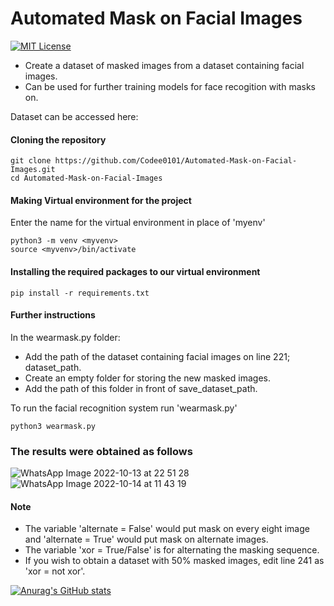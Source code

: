 # Automated Mask on Facial Images


[![MIT License](https://img.shields.io/badge/License-MIT-green.svg)](https://choosealicense.com/licenses/mit/)

- Create a dataset of masked images from a dataset containing facial images.
- Can be used for further training models for face recogition with masks on.

Dataset can be accessed here:

#### Cloning the repository
``` 
git clone https://github.com/Codee0101/Automated-Mask-on-Facial-Images.git
cd Automated-Mask-on-Facial-Images
```
#### Making Virtual environment for the project

Enter the name for the virtual environment in place of 'myenv'
```
python3 -m venv <myvenv>
source <myvenv>/bin/activate
```
#### Installing the required packages to our virtual environment

```
pip install -r requirements.txt
```
#### Further instructions
In the wearmask.py folder:
- Add the path of the dataset containing facial images on line 221; dataset_path.
- Create an empty folder for storing the new masked images.
- Add the path of this folder in front of save_dataset_path.

To run the facial recognition system run 'wearmask.py'

```
python3 wearmask.py
```
### The results were obtained as follows

![WhatsApp Image 2022-10-13 at 22 51 28](https://user-images.githubusercontent.com/88647994/195776224-79f5db64-95e7-43ac-9c9b-5b1164d1c5c8.jpeg)
![WhatsApp Image 2022-10-14 at 11 43 19](https://user-images.githubusercontent.com/88647994/195776388-8bba082d-7db4-416e-a777-aa73774429fd.jpeg)


#### Note

- The variable 'alternate = False' would put mask on every eight image and 'alternate = True' would put mask on alternate images.
- The variable 'xor = True/False' is for alternating the masking sequence.
- If you wish to obtain a dataset with 50% masked images, edit line 241 as 'xor = not xor'.

[![Anurag's GitHub stats](https://github-readme-stats.vercel.app/api?username=Codee0101)](https://github.com/anuraghazra/github-readme-stats)
